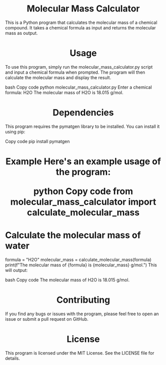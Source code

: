 


<h1 align="center"> Molecular Mass Calculator</h1>
This is a Python program that calculates the molecular mass of a chemical compound. It takes a chemical formula as input and returns the molecular mass as output.

<h1 align="center">Usage</h1>
To use this program, simply run the molecular_mass_calculator.py script and input a chemical formula when prompted. The program will then calculate the molecular mass and display the result.

bash
Copy code
python molecular_mass_calculator.py
Enter a chemical formula: H2O
The molecular mass of H2O is 18.015 g/mol.
<h1 align="center">Dependencies</h1>
This program requires the pymatgen library to be installed. You can install it using pip:

Copy code
pip install pymatgen
<h1 align="center">Example
Here's an example usage of the program:

python
Copy code
from molecular_mass_calculator import calculate_molecular_mass

# Calculate the molecular mass of water
formula = "H2O"
molecular_mass = calculate_molecular_mass(formula)
print(f"The molecular mass of {formula} is {molecular_mass} g/mol.")
This will output:

bash
Copy code
The molecular mass of H2O is 18.015 g/mol.
<h1 align="center">Contributing</h1>
If you find any bugs or issues with the program, please feel free to open an issue or submit a pull request on GitHub.

<h1 align="center">License</h1>
This program is licensed under the MIT License. See the LICENSE file for details.
